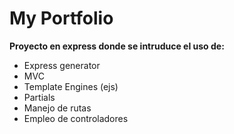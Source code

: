 # My Portfolio

**Proyecto en express donde se intruduce el uso de:**

- Express generator
- MVC
- Template Engines (ejs)
- Partials
- Manejo de rutas
- Empleo de controladores
